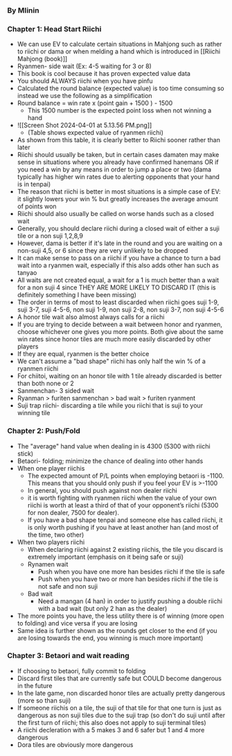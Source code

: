 ### By MIinin


### Chapter 1: Head Start Riichi
* We can use EV to calculate certain situations in Mahjong such as rather to riichi or dama or when melding a hand which is introduced in [[Riichi Mahjong (book)]]
* Ryanmen- side wait (Ex: 4-5 waiting for 3 or 8)
* This book is cool because it has proven expected value data
* You should ALWAYS riichi when you have pinfu 
* Calculated the round balance (expected value) is too time consuming so instead we use the following as a simplification 
* Round balance = win rate x (point gain + 1500 ) - 1500
	* This 1500 number is the expected point loss when not winning a hand
* ![[Screen Shot 2024-04-01 at 5.13.56 PM.png]]
	* (Table shows expected value of ryanmen riichi)
* As shown from this table, it is clearly better to Riichi sooner rather than later
* Riichi should usually be taken, but in certain cases damaten may make sense in situations where you already have confirmed hanemans OR if you need a win by any means in order to jump a place or two (dama typically has higher win rates due to alerting opponents that your hand is in tenpai)
* The reason that riichi is better in most situations is a simple case of EV: it slightly lowers your win % but greatly increases the average amount of points won 
* Riichi should also usually be called on worse hands such as a closed wait
* Generally, you should declare riichi during a closed wait of either a suji tile or a non suji 1,2,8,9
* However, dama is better if it's late in the round and you are waiting on a non-suji 4,5, or 6 since they are very unlikely to be dropped
* It can make sense to pass on a riichi if you have a chance to turn a bad wait into a ryanmen wait, especially if this also adds other han such as tanyao
* All waits are not created equal, a wait for a 1 is much better than a wait for a non suji 4 since THEY ARE MORE LIKELY TO DISCARD IT (this is definitely something I have been missing)
* The order in terms of most to least discarded when riichi goes suji 1-9, suji 3-7, suji 4-5-6, non suji 1-9, non suji 2-8, non suji 3-7, non suji 4-5-6
* A honor tile wait also almost always calls for a riichi
* If you are trying to decide between a wait between honor and ryanmen, choose whichever one gives you more points. Both give about the same win rates since honor tiles are much more easily discarded by other players
* If they are equal, ryanmen is the better choice
* We can't assume a "bad shape" riichi has only half the win % of a ryanmen riichi
* For chiitoi, waiting on an honor tile with 1 tile already discarded is better than both none or 2
* Sanmenchan- 3 sided wait
* Ryanman > furiten sanmenchan > bad wait > furiten ryanment
* Suji trap riichi- discarding a tile while you riichi that is suji to your winning tile
### Chapter 2: Push/Fold
* The "average" hand value when dealing in is 4300 (5300 with riichi stick)
* Betaori- folding; minimize the chance of dealing into other hands
* When one player riichis
	* The expected amount of P/L points when employing betaori is -1100. This means that you should only push if you feel your EV is >-1100
	* In general, you should push against non dealer riichi
	* it is worth fighting with ryanmen riichi when the value of your own riichi is worth at least a third of that of your opponent’s riichi (5300 for non dealer, 7500 for dealer).
	* If you have a bad shape tenpai and someone else has called riichi, it is only worth pushing if you have at least another han (and most of the time, two other)
* When two players riichi
	* When declaring riichi against 2 existing riichis, the tile you discard is extremely important (emphasis on it being safe or suji)
	* Rynamen wait
		* Push when you have one more han besides riichi if the tile is safe
		* Push when you have two or more han besides riichi if the tile is not safe and non suji
	* Bad wait
		* Need a mangan (4 han) in order to justify pushing a double riichi with a bad wait (but only 2 han as the dealer)
* The more points you have, the less utility there is of winning (more open to folding) and vice versa if you are losing 
* Same idea is further shown as the rounds get closer to the end (if you are losing towards the end, you winning is much more important)
### Chapter 3: Betaori and wait reading
* If choosing to betaori, fully commit to folding
* Discard first tiles that are currently safe but COULD become dangerous in the future
* In the late game, non discarded honor tiles are actually pretty dangerous (more so than suji)
* If someone riichis on a tile, the suji of that tile for that one turn is just as dangerous as non suji tiles due to the suji trap (so don't do suji until after the first turn of riichi; this also does not apply to suji terminal tiles)
* A riichi decleration with a 5 makes 3 and 6 safer but 1 and 4 more dangerous
* Dora tiles are obviously more dangerous